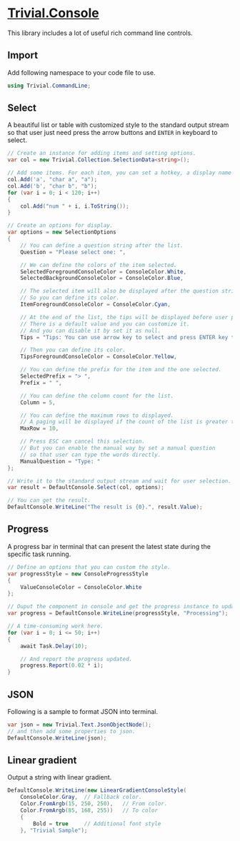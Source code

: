 ﻿# [Trivial.Console](https://trivial.kingcean.net/cmdline)

This library includes a lot of useful rich command line controls.

## Import

Add following namespace to your code file to use.

```csharp
using Trivial.CommandLine;
```

## Select

A beautiful list or table with customized style to the standard output stream 
so that user just need press the arrow buttons and `ENTER` in keyboard to select.

```csharp
// Create an instance for adding items and setting options.
var col = new Trivial.Collection.SelectionData<string>();

// Add some items. For each item, you can set a hotkey, a display name and the data.
col.Add('a', "char a", "a");
col.Add('b', "char b", "b");
for (var i = 0; i < 120; i++)
{
    col.Add("num " + i, i.ToString());
}

// Create an options for display.
var options = new SelectionOptions
{
    // You can define a question string after the list.
    Question = "Please select one: ",

    // We can define the colors of the item selected.
    SelectedForegroundConsoleColor = ConsoleColor.White,
    SelectedBackgroundConsoleColor = ConsoleColor.Blue,

    // The selected item will also be displayed after the question string.
    // So you can define its color.
    ItemForegroundConsoleColor = ConsoleColor.Cyan,

    // At the end of the list, the tips will be displayed before user press any key.
    // There is a default value and you can customize it.
    // And you can disable it by set it as null.
    Tips = "Tips: You can use arrow key to select and press ENTER key to continue.",

    // Then you can define its color.
    TipsForegroundConsoleColor = ConsoleColor.Yellow,

    // You can define the prefix for the item and the one selected.
    SelectedPrefix = "> ",
    Prefix = " ",

    // You can define the column count for the list.
    Column = 5,

    // You can define the maximum rows to displayed.
    // A paging will be displayed if the count of the list is greater than it.
    MaxRow = 10,

    // Press ESC can cancel this selection.
    // But you can enable the manual way by set a manual question
    // so that user can type the words directly.
    ManualQuestion = "Type: "
};

// Write it to the standard output stream and wait for user selection.
var result = DefaultConsole.Select(col, options);

// You can get the result.
DefaultConsole.WriteLine("The result is {0}.", result.Value);
```

## Progress

A progress bar in terminal that can present the latest state during the specific task running.

```csharp
// Define an options that you can custom the style.
var progressStyle = new ConsoleProgressStyle
{
    ValueConsoleColor = ConsoleColor.White
};

// Ouput the component in console and get the progress instance to update.
var progress = DefaultConsole.WriteLine(progressStyle, "Processing");

// A time-consuming work here.
for (var i = 0; i <= 50; i++)
{
    await Task.Delay(10);

    // And report the progress updated.
    progress.Report(0.02 * i);
}
```

## JSON

Following is a sample to format JSON into terminal.

```csharp
var json = new Trivial.Text.JsonObjectNode();
// and then add some properties to json.
DefaultConsole.WriteLine(json);
```

## Linear gradient

Output a string with linear gradient.

```csharp
DefaultConsole.WriteLine(new LinearGradientConsoleStyle(
    ConsoleColor.Gray,  // Fallback color.
    Color.FromArgb(15, 250, 250),   // From color.
    Color.FromArgb(85, 168, 255))   // To color
    {
        Bold = true     // Additional font style
    }, "Trivial Sample");
```
